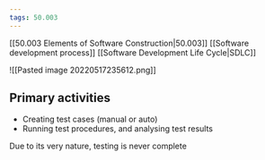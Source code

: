 ```yaml
---
tags: 50.003
---
```

[[50.003 Elements of Software Construction|50.003]]
[[Software development process]]
[[Software Development Life Cycle|SDLC]]

![[Pasted image 20220517235612.png]]

## Primary activities
- Creating test cases (manual or auto)
- Running test procedures, and analysing test results

Due to its very nature, testing is never complete